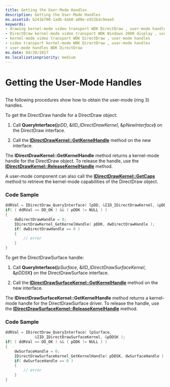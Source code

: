```yaml
---
title: Getting the User-Mode Handles
description: Getting the User-Mode Handles
ms.assetid: b241bf00-1adb-4ab0-a00e-e922bdc9eee5
keywords:
- drawing kernel-mode video transport WDK DirectDraw , user-mode handles
- DirectDraw kernel-mode video transport WDK Windows 2000 display , user-mode handles
- kernel-mode video transport WDK DirectDraw , user-mode handles
- video transport kernel-mode WDK DirectDraw , user-mode handles
- user-mode handles WDK DirectDraw
ms.date: 04/20/2017
ms.localizationpriority: medium
---
```


# Getting the User-Mode Handles


## <span id="ddk_getting_the_user_mode_handles_gg"></span><span id="DDK_GETTING_THE_USER_MODE_HANDLES_GG"></span>


The following procedures show how to obtain the user-mode (ring 3) handles.

To get the DirectDraw handle for a DirectDraw object:

1. Call **QueryInterface(**<em>lpDD</em>, &*IID\_IDirectDrawKernel*, &<em>pNewInterface</em>**)** on the DirectDraw interface.

2. Call the [**IDirectDrawKernel::GetKernelHandle**](/windows/win32/api/ddkernel/nf-ddkernel-idirectdrawkernel-getkernelhandle) method on the new interface.

The **IDirectDrawKernel::GetKernelHandle** method returns a kernel-mode handle for the DirectDraw object. To release the handle, use the [**IDirectDrawKernel::ReleaseKernelHandle**](/windows/win32/api/ddkernel/nf-ddkernel-idirectdrawkernel-releasekernelhandle) method.

A user-mode component can also call the [**IDirectDrawKernel::GetCaps**](/windows/win32/api/ddkernel/nf-ddkernel-idirectdrawkernel-getcaps) method to retrieve the kernel-mode capabilities of the DirectDraw object.

### <span id="code_sample"></span><span id="CODE_SAMPLE"></span>Code Sample

```cpp
ddRVal = IDirectDraw_QueryInterface( lpDD, &IID_IDirectDrawKernel, &pDDK );
if( ( ddRVal == DD_OK ) && ( pDDK != NULL ) )
{
    dwDirectDrawHandle = 0;
    IDirectDrawKernel_GetKernelHandle( pDDK, dwDirectDrawHandle );
    if( dwDirectDrawHandle == 0 )
    {
        // error
    }
}
```

To get the DirectDrawSurface handle:

1. Call **QueryInterface(**<em>lpSurface</em>, &*IID\_IDirectDrawSurfaceKernel*, &<em>pDDSK</em>**)** on the DirectDrawSurface interface.

2. Call the [**IDirectDrawSurfaceKernel::GetKernelHandle**](/windows/win32/api/ddkernel/nf-ddkernel-idirectdrawsurfacekernel-getkernelhandle) method on the new interface.

The **IDirectDrawSurfaceKernel::GetKernelHandle** method returns a kernel-mode handle for the DirectDrawSurface driver. To release the handle, use the [**IDirectDrawSurfaceKernel::ReleaseKernelHandle**](/windows/win32/api/ddkernel/nf-ddkernel-idirectdrawsurfacekernel-releasekernelhandle) method.

### <span id="code_sample2"></span><span id="CODE_SAMPLE2"></span>Code Sample

```cpp
ddRVal = IDirectDraw_QueryInterface( lpSurface,
             &IID_IDirectDrawSurfaceKernel, &pDDSK );
if( ( ddRVal == DD_OK ) && ( pDDK != NULL ) )
{
    dwSurfaceHandle = 0;
    IDirectDrawSurfaceKernel_GetKernelHandle( pDDSK, dwSurfaceHandle );
    if( dwSurfaceHandle == 0 )
    {
        // error
    }
}
```

 

